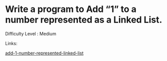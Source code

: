 # Write a program to Add “1” to a number represented as a Linked List.	

Difficulty Level : Medium

Links:

[add-1-number-represented-linked-list](https://www.geeksforgeeks.org/add-1-number-represented-linked-list/)
